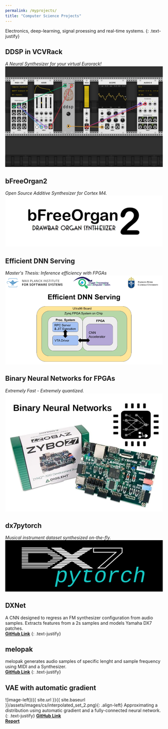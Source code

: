 ```yaml
---
permalink: /myprojects/
title: "Computer Science Projects"
---
```

Electronics, deep-learning, signal proessing and real-time systems.
{: .text-justify}


## DDSP in VCVRack
*A Neural Synthesizer for your virtual Eurorack!*
<a href="https://github.com/tonetechnician/neural-vcv-synths">
    <img src="/assets/images/ddsp_vcvrack.png"/>
</a>

## bFreeOrgan2
*Open Source Additive Synthesizer for Cortex M4.*
<a href="https://github.com/fcaspe/bfreeOrgan2">
    <img src="/assets/images/bfreeorgan2.png"/>
</a>

## Efficient DNN Serving
*Master's Thesis: Inference efficiency with FPGAs*
<a href="/assets/pubs/Efficient_DNN_Serving.pdf">
    <img src="/assets/images/efficient_dnn_serving.png"/>
</a>

## Binary Neural Networks for FPGAs
*Extremely Fast - Extremely quantized.*
<a href="/deep%20learning/fpga_BNN/">
<img src="/assets/images/bnn_fpga.jpg"/>
</a>

## dx7pytorch
*Musical instrument dataset synthesized on-the-fly.*
<a href="https://github.com/fcaspe/dx7pytorch">
    <img src="/assets/images/dx7pytorch.png"/>
</a>

## DXNet
A CNN designed to regress an FM synthesizer configuration from audio samples. Extracts features from a 2s samples and models Yamaha DX7 patches.
<br/><b><a href="https://github.com/fcaspe/dxnet">GitHub Link</a></b>
{: .text-justify}


## melopak
melopak generates audio samples of specific lenght and sample frequency using MIDI and a Synthesizer.
<br/><b><a href="https://github.com/fcaspe/melopak">GitHub Link</a></b>
{: .text-justify}

## VAE with automatic gradient

![image-left]({{ site.url }}{{ site.baseurl }}/assets/images/cs/interpolated_set_2.png){: .align-left}
Approximating a distribution using automatic gradient and a fully-connected neural network.
{: .text-justify}
<b><a href="https://github.com/fcaspe/vaeAutograd">GitHub Link</a></b>
<br/><b><a href="/assets/pdf/ABM_Assignment3.pdf">Report</a></b>

